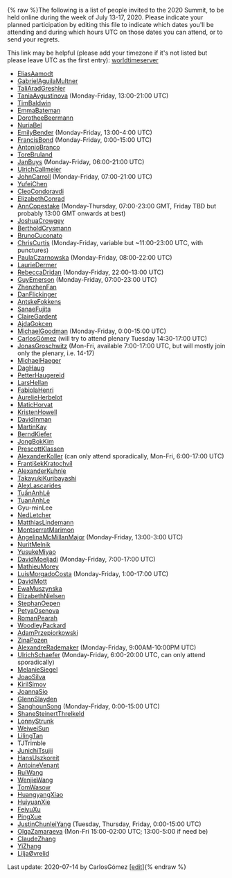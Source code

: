 {% raw %}The following is a list of people invited to the 2020 Summit, to be held
online during the week of July 13-17, 2020. Please indicate your planned
participation by editing this file to indicate which dates you'll be
attending and during which hours UTC on those dates you can attend, or
to send your regrets.

This link may be helpful (please add your timezone if it's not listed
but please leave UTC as the first entry):
[worldtimeserver](https://www.worldtimeserver.com/meeting-planner-times.aspx?&L0=UTC&Day=13&Mon=7&Y=2020&L1=US-WA&L2=SG&L3=BR-RJ&L4=&L5=&L6=&L7=)

- [EliasAamodt](/EliasAamodt)
- [GabrielAguilaMultner](/GabrielAguilaMultner)
- [TaliAradGreshler](https://delph-in.github.io/docs/garage/TaliAradGreshler)
- [TaniaAvgustinova](https://delph-in.github.io/docs/garage/TaniaAvgustinova) (Monday-Friday, 13:00-21:00
UTC)
- [TimBaldwin](https://delph-in.github.io/docs/garage/TimBaldwin)
- [EmmaBateman](https://delph-in.github.io/docs/garage/EmmaBateman)
- [DorotheeBeermann](/DorotheeBeermann)
- [NuriaBel](/NuriaBel)
- [EmilyBender](https://delph-in.github.io/docs/garage/EmilyBender) (Monday-Friday, 13:00-4:00 UTC)
- [FrancisBond](https://delph-in.github.io/docs/garage/FrancisBond) (Monday-Friday, 0:00-15:00 UTC)
- [AntonioBranco](https://delph-in.github.io/docs/garage/AntonioBranco)
- [ToreBruland](/ToreBruland)
- [JanBuys](https://delph-in.github.io/docs/garage/JanBuys) (Monday-Friday, 06:00-21:00 UTC)
- [UlrichCallmeier](/UlrichCallmeier)
- [JohnCarroll](https://delph-in.github.io/docs/garage/JohnCarroll) (Monday-Friday, 07:00-21:00 UTC)
- [YufeiChen](/YufeiChen)
- [CleoCondoravdi](/CleoCondoravdi)
- [ElizabethConrad](/ElizabethConrad)
- [AnnCopestake](https://delph-in.github.io/docs/garage/AnnCopestake) (Monday-Thursday, 07:00-23:00 GMT,
Friday TBD but probably 13:00 GMT onwards at best)
- [JoshuaCrowgey](https://delph-in.github.io/docs/garage/JoshuaCrowgey)
- [BertholdCrysmann](https://delph-in.github.io/docs/garage/BertholdCrysmann)
- [BrunoCuconato](/BrunoCuconato)
- [ChrisCurtis](https://delph-in.github.io/docs/garage/ChrisCurtis) (Monday-Friday, variable but
\~11:00-23:00 UTC, with punctures)
- [PaulaCzarnowska](/PaulaCzarnowska) (Monday-Friday, 08:00-22:00 UTC)
- [LaurieDermer](/LaurieDermer)
- [RebeccaDridan](https://delph-in.github.io/docs/garage/RebeccaDridan) (Monday-Friday, 22:00-13:00 UTC)
- [GuyEmerson](https://delph-in.github.io/docs/garage/GuyEmerson) (Monday-Friday, 07:00-23:00 UTC)
- [ZhenzhenFan](/ZhenzhenFan)
- [DanFlickinger](https://delph-in.github.io/docs/garage/DanFlickinger)
- [AntskeFokkens](https://delph-in.github.io/docs/garage/AntskeFokkens)
- [SanaeFujita](/SanaeFujita)
- [ClaireGardent](/ClaireGardent)
- [AjdaGokcen](/AjdaGokcen)
- [MichaelGoodman](https://delph-in.github.io/docs/garage/MichaelGoodman) (Monday-Friday, 0:00-15:00 UTC)
- [CarlosGómez](/CarlosG%C3%B3mez) (will try to attend plenary Tuesday
14:30-17:00 UTC)
- [JonasGroschwitz](/JonasGroschwitz) (Mon-Fri, available 7:00-17:00
UTC, but will mostly join only the plenary, i.e. 14-17)
- [MichaelHaeger](/MichaelHaeger)
- [DagHaug](/DagHaug)
- [PetterHaugereid](https://delph-in.github.io/docs/garage/PetterHaugereid)
- [LarsHellan](/LarsHellan)
- [FabiolaHenri](/FabiolaHenri)
- [AurelieHerbelot](/AurelieHerbelot)
- [MaticHorvat](/MaticHorvat)
- [KristenHowell](/KristenHowell)
- [DavidInman](/DavidInman)
- [MartinKay](/MartinKay)
- [BerndKiefer](https://delph-in.github.io/docs/garage/BerndKiefer)
- [JongBokKim](https://delph-in.github.io/docs/garage/JongBokKim)
- [PrescottKlassen](/PrescottKlassen)
- [AlexanderKoller](https://delph-in.github.io/docs/garage/AlexanderKoller) (can only attend sporadically,
Mon-Fri, 6:00-17:00 UTC)
- [FrantišekKratochvíl](/Franti%C5%A1ekKratochv%C3%ADl)
- [AlexanderKuhnle](/AlexanderKuhnle)
- [TakayukiKuribayashi](/TakayukiKuribayashi)
- [AlexLascarides](https://delph-in.github.io/docs/garage/AlexLascarides)
- [TuấnAnhLê](/Tu%E1%BA%A5nAnhL%C3%AA)
- [TuanAnhLe](https://delph-in.github.io/docs/garage/TuanAnhLe)
- Gyu-minLee
- [NedLetcher](https://delph-in.github.io/docs/garage/NedLetcher)
- [MatthiasLindemann](/MatthiasLindemann)
- [MontserratMarimon](/MontserratMarimon)
- [AngelinaMcMillanMajor](/AngelinaMcMillanMajor) (Monday-Friday,
13:00-3:00 UTC)
- [NuritMelnik](https://delph-in.github.io/docs/garage/NuritMelnik)
- [YusukeMiyao](/YusukeMiyao)
- [DavidMoeljadi](https://delph-in.github.io/docs/garage/DavidMoeljadi) (Monday-Friday, 7:00-17:00 UTC)
- [MathieuMorey](/MathieuMorey)
- [LuisMorgadoCosta](https://delph-in.github.io/docs/garage/LuisMorgadoCosta) (Monday-Friday, 1:00-17:00 UTC)
- [DavidMott](https://delph-in.github.io/docs/garage/DavidMott)
- [EwaMuszynska](/EwaMuszynska)
- [ElizabethNielsen](/ElizabethNielsen)
- [StephanOepen](https://delph-in.github.io/docs/garage/StephanOepen)
- [PetyaOsenova](https://delph-in.github.io/docs/garage/PetyaOsenova)
- [RomanPearah](/RomanPearah)
- [WoodleyPackard](/WoodleyPackard)
- [AdamPrzepiorkowski](/AdamPrzepiorkowski)
- [ZinaPozen](https://delph-in.github.io/docs/garage/ZinaPozen)
- [AlexandreRademaker](https://delph-in.github.io/docs/garage/AlexandreRademaker) (Monday-Friday,
9:00AM-10:00PM UTC)
- [UlrichSchaefer](https://delph-in.github.io/docs/garage/UlrichSchaefer) (Monday-Friday, 6:00-20:00 UTC, can
only attend sporadically)
- [MelanieSiegel](/MelanieSiegel)
- [JoaoSilva](https://delph-in.github.io/docs/garage/JoaoSilva)
- [KirilSimov](/KirilSimov)
- [JoannaSio](/JoannaSio)
- [GlennSlayden](https://delph-in.github.io/docs/garage/GlennSlayden)
- [SanghounSong](https://delph-in.github.io/docs/garage/SanghounSong) (Monday-Friday, 0:00-15:00 UTC)
- [ShaneSteinertThrelkeld](/ShaneSteinertThrelkeld)
- [LonnyStrunk](/LonnyStrunk)
- [WeiweiSun](https://delph-in.github.io/docs/garage/WeiweiSun)
- [LilingTan](https://delph-in.github.io/docs/garage/LilingTan)
- TJTrimble
- [JunichiTsujii](/JunichiTsujii)
- [HansUszkoreit](https://delph-in.github.io/docs/garage/HansUszkoreit)
- [AntoineVenant](/AntoineVenant)
- [RuiWang](/RuiWang)
- [WenjieWang](https://delph-in.github.io/docs/garage/WenjieWang)
- [TomWasow](/TomWasow)
- [HuangyangXiao](/HuangyangXiao)
- [HuiyuanXie](/HuiyuanXie)
- [FeiyuXu](https://delph-in.github.io/docs/garage/FeiyuXu)
- [PingXue](/PingXue)
- [JustinChunleiYang](https://delph-in.github.io/docs/garage/JustinChunleiYang) (Tuesday, Thursday, Friday,
0:00-15:00 UTC)
- [OlgaZamaraeva](https://delph-in.github.io/docs/garage/OlgaZamaraeva) (Mon-Fri 15:00-02:00 UTC; 13:00-5:00
if need be)
- [ClaudeZhang](/ClaudeZhang)
- [YiZhang](https://delph-in.github.io/docs/garage/YiZhang)
- [LiljaØvrelid](/Lilja%C3%98vrelid)

Last update: 2020-07-14 by CarlosGómez [[edit](https://github.com/delph-in/docs/wiki/VirtualParticipants/_edit)]{% endraw %}
